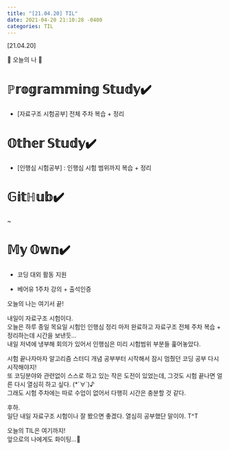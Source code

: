 ```yaml
---
title: "[21.04.20] TIL"
date: 2021-04-20 21:10:28 -0400
categories: TIL
---
```


[21.04.20]

🙌 오늘의 나 🙌

# ℙ𝕣𝕠𝕘𝕣𝕒𝕞𝕞𝕚𝕟𝕘 𝕊𝕥𝕦𝕕𝕪✔️

- [자료구조 시험공부] 전체 주차 복습 + 정리     

# 𝕆𝕥𝕙𝕖𝕣 𝕊𝕥𝕦𝕕𝕪✔️
- [인행심 시험공부] : 인행심 시험 범위까지 복습 + 정리

# 𝔾𝕚𝕥ℍ𝕦𝕓✔️

~

# 𝕄𝕪 𝕆𝕨𝕟✔️

- 코딩 대외 활동 지원

-  베어유 1주차 강의 + 출석인증



오늘의 나는 여기서 끝!   

내일이 자료구조 시험이다.    
오늘은 하루 종일 목요일 시험인 인행심 정리 마저 완료하고
자료구조 전체 주차 복습 + 정리하는데 시간을 보낸듯...        
내일 저녁에 냉부해 회의가 있어서 인행심은 미리 시험범위 부분들 훑어놓았다.    


시험 끝나자마자 알고리즘 스터디 개념 공부부터 시작해서 잠시 멈췄던 코딩 공부 다시 시작해야지!    
또 코딩분야와 관련없이 스스로 하고 있는 작은 도전이 있었는데, 그것도 시험 끝나면 얼른 다시 열심히 하고 싶다. (*´∀`)♪    
그래도 시험 주차에는 따로 수업이 없어서 다행히 시간은 충분할 것 같다.     

후하.  
일단 내일 자료구조 시험이나 잘 봤으면 좋겠다. 열심히 공부했단 말이야. T^T   



오늘의 TIL은 여기까지!    
앞으로의 나에게도 화이팅...🌸
